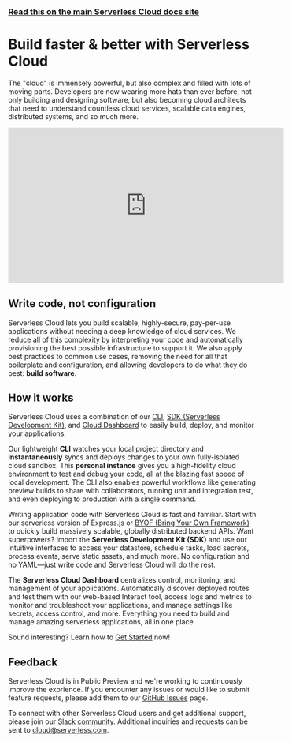 <!--
title: Overview
menuText: Overview
description: Build scalable, highly-secure, pay-per-use applications, without needing a deep knowledge of cloud services.
menuOrder: 1
-->

<!-- DOCS-SITE-LINK:START automatically generated  -->
### [Read this on the main Serverless Cloud docs site](https://www.serverless.com/cloud/docs)
<!-- DOCS-SITE-LINK:END -->

# Build faster & better with Serverless Cloud

The "cloud" is immensely powerful, but also complex and filled with lots of moving parts. Developers are now wearing more hats than ever before, not only building and designing software, but also becoming cloud architects that need to understand countless cloud services, scalable data engines, distributed systems, and so much more.

<div class="video"><iframe width="560" height="315" src="https://www.youtube.com/embed/GtLnCy4oVPk" title="YouTube video player" frameborder="0" allow="accelerometer; autoplay; clipboard-write; encrypted-media; gyroscope; picture-in-picture" allowfullscreen></iframe></div>

## Write code, not configuration

Serverless Cloud lets you build scalable, highly-secure, pay-per-use applications without needing a deep knowledge of cloud services. We reduce all of this complexity by interpreting your code and automatically provisioning the best possible infrastructure to support it. We also apply best practices to common use cases, removing the need for all that boilerplate and configuration, and allowing developers to do what they do best: **build software**.

## How it works

Serverless Cloud uses a combination of our [CLI](/cloud/docs/cli), [SDK (Serverless Development Kit)](/cloud/docs/apps), and [Cloud Dashboard](/cloud/docs/dashboard) to easily build, deploy, and monitor your applications.

Our lightweight **CLI** watches your local project directory and **instantaneously** syncs and deploys changes to your own fully-isolated cloud sandbox. This **personal instance** gives you a high-fidelity cloud environment to test and debug your code, all at the blazing fast speed of local development. The CLI also enables powerful workflows like generating preview builds to share with collaborators, running unit and integration test, and even deploying to production with a single command.

Writing application code with Serverless Cloud is fast and familiar. Start with our serverless version of Express.js or [BYOF (Bring Your Own Framework)](/cloud/docs/apps/frameworks) to quickly build massively scalable, globally distributed backend APIs. Want superpowers? Import the **Serverless Development Kit (SDK)** and use our intuitive interfaces to access your datastore, schedule tasks, load secrets, process events, serve static assets, and much more. No configuration and no YAML—just write code and Serverless Cloud will do the rest.

The **Serverless Cloud Dashboard** centralizes control, monitoring, and management of your applications. Automatically discover deployed routes and test them with our web-based Interact tool, access logs and metrics to monitor and troubleshoot your applications, and manage settings like secrets, access control, and more. Everything you need to build and manage amazing serverless applications, all in one place.

Sound interesting? Learn how to [Get Started](/cloud/docs/get-started) now!

## Feedback

Serverless Cloud is in Public Preview and we're working to continuously improve the exprience. If you encounter any issues or would like to submit feature requests, please add them to our [GitHub Issues](https://github.com/serverless/cloud/issues) page.

To connect with other Serverless Cloud users and get additional support, please join our [Slack community](https://serverless-contrib.slack.com/join/shared_invite/zt-d5qzowja-pnOerTzAIZUrN18hWYUIHA). Additional inquiries and requests can be sent to [cloud@serverless.com](mailto:cloud@serverless.com).
